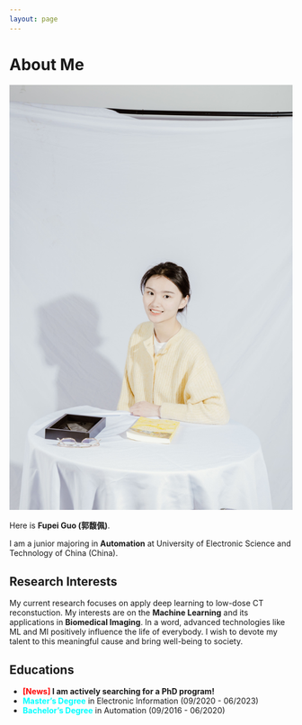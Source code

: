 ```yaml
---
layout: page
---
```


# About Me

<img src="IMG_0316ps.jpg" class="floatpic" width="720">

Here is **Fupei Guo (郭馥佩)**.

I am a junior majoring in **Automation** at University of Electronic Science and Technology of China (China). 


## Research Interests

My current research focuses on apply deep learning to low-dose CT reconstuction. My interests are on the **Machine Learning** and its applications in **Biomedical Imaging**. In a word, advanced technologies like ML and MI positively influence the life of everybody.  I wish to devote my talent to this meaningful cause and bring well-being to society.

## Educations

- **<font color='red'>[News]</font> I am actively searching for a PhD program!**
- **<font color='cyan'>Master’s Degree</font>** in Electronic Information (09/2020 - 06/2023)
- **<font color='cyan'>Bachelor’s Degree</font>** in Automation (09/2016 - 06/2020)
